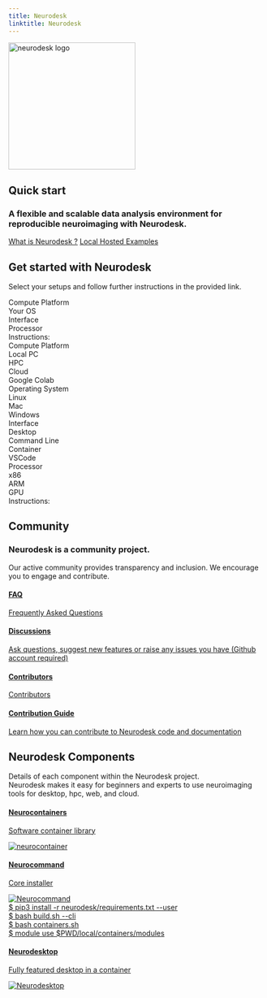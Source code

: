 ```yaml
---
title: Neurodesk
linktitle: Neurodesk
---
```


<section class="row td-box -bg-dark justify-content-left h-auto col-big-desktop">
	<div class="col-sm-10 col-md-4 col-lg-1 order-xs-first order-sm-first order-md-last text-center my-auto">
		<img src="/neurodesk.github.io/static/favicons/neurodesk.org-vertical-dark-background.png" style="height:250px" alt="neurodesk logo" />
	</div>
	<div class="col-md-8 col-lg-first order-xs-2 order-sm-2 order-md-2 my-auto">
		<h2>Quick start</h2>
		<h3>A flexible and scalable data analysis environment for reproducible neuroimaging with Neurodesk.</h3>
		<div class="mx-auto mt-5">
			<a class="btn btn-lg btn-primary me-1 mb-4" target="_blank" href="docs/support/faq/#what-is-neurodesk">
				What is Neurodesk ?</a>
			<a class="btn btn-lg btn-light me-1 mb-4" target="_blank" href="docs/getting-started/local">
				<i class="fa fa-laptop"></i> Local </a>
			<a class="btn btn-lg btn-light me-1 mb-4" target="_blank" href="docs/getting-started/hosted">
				<i class="fa fa-cloud"></i> Hosted </a>
			<a class="btn btn-lg btn-light me-1 mb-4" target="_blank" href="tutorials-examples/examples/examples">
				<i class="fa fa-book"></i> Examples </a>
		</div>
	</div>
</section>

<section id="startup" class="row -bg-light justify-content-left h-auto col-big-desktop">
	<div class="td-box">
		<h2>Get started with Neurodesk</h2>
		<p class="lead mt-2">Select your setups and follow further instructions in the provided link.
		</p>
	</div>
	<div class="container-fluid quick-starts">
		<div class="container">
			<div class="row">
				<div class="col-md-10 start-locally-col">
					<div class="row">
						<div class="col-md-3 headings">
							<div class="col-md-12 title-block">
								<div class="option-text">Compute Platform</div>
							</div>
							<div class="col-md-12 title-block">
								<div class="option-text">Your OS</div>
							</div>
							<div class="col-md-12 title-block">
								<div class="option-text">Interface</div>
							</div>
							<div class="col-md-12 title-block">
								<div class="option-text">Processor</div>
							</div>
							<div class="col-md-12 title-block command-block">
								<div class="option-text command-text">Instructions:</div>
							</div>
						</div>
						<div class="col-md-9">
							<div class="row platform">
								<div class="col-md-12 title-block mobile-heading">
									<div class="option-text">Compute Platform</div>
								</div>
								<div class="col-md-3 option block version" id="local">
									<div class="option-text">Local PC</div>
								</div>
								<div class="col-md-3 option block version" id="hpc">
									<div class="option-text">HPC</div>
								</div>
								<div class="col-md-3 option block version" id="cloud">
									<div class="option-text">Cloud</div>
								</div>
								<div class="col-md-3 option block version" id="colab">
									<div class="option-text">Google Colab</div>
								</div>
							</div>
							<div class="row os">
								<div class="col-md-12 title-block mobile-heading">
									<div class="option-text">Operating System</div>
								</div>
								<div class="col-md-4 option block" id="linux">
									<div class="option-text">Linux</div>
								</div>
								<div class="col-md-4 option block" id="macos">
									<div class="option-text">Mac</div>
								</div>
								<div class="col-md-4 option block" id="windows">
									<div class="option-text">Windows</div>
								</div>
							</div>
							<div class="row interface">
								<div class="col-md-12 title-block mobile-heading">
									<div class="option-text">Interface</div>
								</div>
								<div class="col-md-3 option block version selected" id="gui">
									<div class="option-text">Desktop</div>
								</div>
								<div class="col-md-3 option block version" id="cmd">
									<div class="option-text">Command Line</div>
								</div>
								<div class="col-md-3 option block version" id="container">
									<div class="option-text">Container</div>
								</div>
								<div class="col-md-3 option block version" id="vscode">
									<div class="option-text">VSCode</div>
								</div>
							</div>
							<div class="row processor">
								<div class="col-md-12 title-block mobile-heading">
									<div class="option-text">Processor</div>
								</div>
								<div class="col-md-4 option block" id="x86">
									<div class="option-text">x86</div>
								</div>
								<div class="col-md-4 option block" id="arm">
									<div class="option-text">ARM</div>
								</div>
								<div class="col-md-4 option block" id="gpu">
									<div class="option-text">GPU</div>
								</div>
							</div>
							<div class="row instruction">
								<div class="col-md-12 title-block command-mobile-heading">
									<div class="option-text">Instructions:</div>
								</div>
								<div class="command-container">
									<div class="col-md-12" id="command">
									</div>
								</div>
							</div>
						</div>
					</div>
				</div>
			</div>
		</div>
	</div>
</section>

<section class="row -bg-secondary justify-content-left h-auto col-big-desktop">
	<div class="container-fluid community-start">
		<div class="row">
			<div class="col-10 col-sm-9 col-md-10 col-lg-3 col-xl-2 community-title">
				<h2>Community</h2>
				<h3>Neurodesk is a community project.</h3>
				<p class="lead mt-2">Our active community provides transparency and inclusion. We encourage you to
					engage and contribute.</p>
			</div>
			<div class="col-11 col-sm-11 col-md-10 col-lg-7 col-xl-8 community-col">
				<div class="row community">
					<div class="col-6 col-md-5 col-lg-6 col-xl-3">
						<div class="card community-card">
							<a href="docs/overview/faq/#what-is-neurodesk">
								<div class="card-body">
										<i class=" fas fa-question-circle"></i>
									<h4>FAQ</h4>
									<p class="card-summary">Frequently Asked Questions</p>
								</div>
							</a>
						</div>
					</div>
					<div class="col-6 col-md-5 col-lg-6 col-xl-3">
						<div class="card community-card">
							<a target="_blank" href="https://github.com/orgs/NeuroDesk/discussions">
								<div class="card-body">
									<i class="fa fa-envelope"></i>
									<h4>Discussions</h4>
									<p class="card-summary">Ask questions, suggest new features or raise any issues you
										have (Github account required)</p>
								</div>
							</a>
						</div>
					</div>
					<div class="col-6 col-md-5 col-lg-6 col-xl-3">
						<div class="card community-card">
							<a href="/developers/contributors">
								<div class="card-body">
									<i class="fa fa-users"></i>
									<h4>Contributors</h4>
									<p class="card-summary">Contributors</p>
								</div>
							</a>
						</div>
					</div>
					<div class="col-6 col-md-5 col-lg-6 col-xl-3">
						<div class="card community-card">
							<a href="/developers">
								<div class="card-body">
									<i class="fa fa-code"></i>
									<h4>Contribution Guide</h4>
									<p class="card-summary">Learn how you can contribute to Neurodesk code and
										documentation</p>
								</div>
							</a>
						</div>
					</div>
				</div>
			</div>
		</div>
	</div>
</section>

<section class="row -bg-light justify-content-left h-auto col-big-desktop">
	<div class="td-box">
		<h2>Neurodesk Components</h2>
		<p class="lead mt-2">Details of each component within the Neurodesk project.<br /> Neurodesk makes it easy for
			beginners and experts to use neuroimaging tools for desktop, hpc, web, and cloud.</p>
	</div>
	<div class="component-start container-fluid ">
		<div class="row">
			<div class="col-12 col-xl-11 component-col">
				<div class="row">
					<div class="col-10 col-md-4 col-lg-4">
						<div class="component-card containers">
							<a class="component-click-btn" href="/docs/getting-started/neurocontainers/">
								<div class="card-body">
									<i class="fas fa-layer-group"></i>
									<h4>Neurocontainers</h4>
									<p class="card-summary">Software container library</p>
								</div>
								<div class="image-wrapper">
									<img src="/static/favicons/neurocontainer.png" alt="neurocontainer" />
								</div>
							</a>
						</div>
					</div>
					<div class="col-10 col-md-4 col-lg-4">
						<div class="component-card command">
							<a class="component-click-btn" href="/docs/getting-started/neurocommand/">
								<div class="card-body">
									<i class="fas fa-terminal"></i>
									<h4>Neurocommand</h4>
									<p class="card-summary">Core installer</p>
								</div>
								<div class="image-wrapper">
									<img class="neurocommand" src="/static/favicons/neurocommand.png"
										alt="Neurocommand" />
									<div class="fake">
										<div class=fakeMenu>
											<div class="fakeButtons fakeClose"></div>
											<div class="fakeButtons fakeMinimize"></div>
											<div class="fakeButtons fakeZoom"></div>
										</div>
										<div class="fakeScreen">
											<span class="typewriter type" style="--n:53">$ pip3 install -r
												neurodesk/requirements.txt --user</br />
												$ bash build.sh --cli</br />
												$ bash containers.sh</br />
												$ module use $PWD/local/containers/modules
											</span>
										</div>
									</div>
								</div>
							</a>
						</div>
					</div>
					<div class="col-10 col-md-4 col-lg-4">
						<div class="component-card desktop">
							<a class="component-click-btn" href="/docs/getting-started/neurodesktop/">
								<div class="card-body">
										<i class=" fa fa-window-maximize"></i>
									<h4>Neurodesktop</h4>
									<p class="card-summary">Fully featured desktop in a container</p>
								</div>
								<div class="image-wrapper">
									<img src="/static/favicons/neurodesktop.png" alt="Neurodesktop" />
								</div>
							</a>
						</div>
					</div>
				</div>
			</div>
		</div>
	</div>
</section>

<script src="/static/js/command.js"></script>